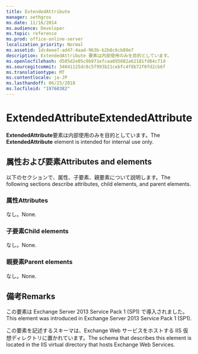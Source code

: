 ```yaml
---
title: ExtendedAttribute
manager: sethgros
ms.date: 11/16/2014
ms.audience: Developer
ms.topic: reference
ms.prod: office-online-server
localization_priority: Normal
ms.assetid: 1dc4eee7-ad47-4aad-963b-b2b8c6cb89e7
description: ExtendedAttribute 要素は内部使用のみを目的としています。
ms.openlocfilehash: d505d2e05c0b971efcaa895882a62181fd84c71d
ms.sourcegitcommit: 34041125dc8c5f993b21cebfc4f8b72f0fd2cb6f
ms.translationtype: MT
ms.contentlocale: ja-JP
ms.lasthandoff: 06/25/2018
ms.locfileid: "19760382"
---
```

# <a name="extendedattribute"></a><span data-ttu-id="abea2-103">ExtendedAttribute</span><span class="sxs-lookup"><span data-stu-id="abea2-103">ExtendedAttribute</span></span>

<span data-ttu-id="abea2-104">**ExtendedAttribute**要素は内部使用のみを目的としています。</span><span class="sxs-lookup"><span data-stu-id="abea2-104">The **ExtendedAttribute** element is intended for internal use only.</span></span> 

## <a name="attributes-and-elements"></a><span data-ttu-id="abea2-105">属性および要素</span><span class="sxs-lookup"><span data-stu-id="abea2-105">Attributes and elements</span></span>

<span data-ttu-id="abea2-106">以下のセクションで、属性、子要素、親要素について説明します。</span><span class="sxs-lookup"><span data-stu-id="abea2-106">The following sections describe attributes, child elements, and parent elements.</span></span>
  
### <a name="attributes"></a><span data-ttu-id="abea2-107">属性</span><span class="sxs-lookup"><span data-stu-id="abea2-107">Attributes</span></span>

<span data-ttu-id="abea2-108">なし。</span><span class="sxs-lookup"><span data-stu-id="abea2-108">None.</span></span>
  
### <a name="child-elements"></a><span data-ttu-id="abea2-109">子要素</span><span class="sxs-lookup"><span data-stu-id="abea2-109">Child elements</span></span>

<span data-ttu-id="abea2-110">なし。</span><span class="sxs-lookup"><span data-stu-id="abea2-110">None.</span></span>
  
### <a name="parent-elements"></a><span data-ttu-id="abea2-111">親要素</span><span class="sxs-lookup"><span data-stu-id="abea2-111">Parent elements</span></span>

<span data-ttu-id="abea2-112">なし。</span><span class="sxs-lookup"><span data-stu-id="abea2-112">None.</span></span>
  
## <a name="remarks"></a><span data-ttu-id="abea2-113">備考</span><span class="sxs-lookup"><span data-stu-id="abea2-113">Remarks</span></span>

<span data-ttu-id="abea2-114">この要素は Exchange Server 2013 Service Pack 1 (SP1) で導入されました。</span><span class="sxs-lookup"><span data-stu-id="abea2-114">This element was introduced in Exchange Server 2013 Service Pack 1 (SP1).</span></span>
  
<span data-ttu-id="abea2-115">この要素を記述するスキーマは、Exchange Web サービスをホストする IIS 仮想ディレクトリに置かれています。</span><span class="sxs-lookup"><span data-stu-id="abea2-115">The schema that describes this element is located in the IIS virtual directory that hosts Exchange Web Services.</span></span>
  

